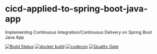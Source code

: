 # cicd-applied-to-spring-boot-java-app
Implementing Continuous Integration/Continuous Delivery on Spring Boot Java App

[![Build Status](https://travis-ci.com/a41033uminho/cicd-applied-to-spring-boot-java-app.svg)](https://travis-ci.com/FanJups/cicd-applied-to-spring-boot-java-app)
[![docker build](https://img.shields.io/docker/cloud/build/a41033uminho/cicd-applied-to-spring-boot-java-app)](https://cloud.docker.com/u/a41033uminho/repository/docker/a41033uminho/cicd-applied-to-spring-boot-java-app)
[![codecov](https://codecov.io/gh/a41033uminho/cicd-applied-to-spring-boot-java-app/branch/master/graph/badge.svg)](https://codecov.io/gh/a41033uminho/cicd-applied-to-spring-boot-java-app)
[![Quality Gate](https://sonarcloud.io/api/project_badges/measure?project=com.cicd:cicd-applied-to-spring-boot-java-app&metric=alert_status)](https://sonarcloud.io/dashboard/index/com.cicd:cicd-applied-to-spring-boot-java-app)
